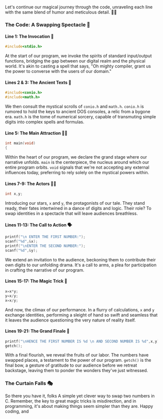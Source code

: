 Let's continue our magical journey through the code, unraveling each line with the same blend of humor and meticulous detail. 🎩✨

### The Code: A Swapping Spectacle 🎪

#### Line 1: The Invocation 📣

```c
#include<stdio.h>
```

At the start of our program, we invoke the spirits of standard input/output functions, bridging the gap between our digital realm and the physical world. It's akin to casting a spell that says, "Oh mighty compiler, grant us the power to converse with the users of our domain."

#### Lines 2 & 3: The Ancient Texts 📜

```c
#include<conio.h>
#include<math.h>
```

We then consult the mystical scrolls of `conio.h` and `math.h`. `conio.h` is rumored to hold the keys to ancient DOS consoles, a relic from a bygone era. `math.h` is the tome of numerical sorcery, capable of transmuting simple digits into complex spells and formulas.

#### Line 5: The Main Attraction 💃🕺

```c
int main(void)
{
```

Within the heart of our program, we declare the grand stage where our narrative unfolds. `main` is the centerpiece, the nucleus around which our entire program orbits. `void` signals that we're not accepting any external influences today, preferring to rely solely on the mystical powers within.

#### Lines 7-9: The Actors 🤡👾

```c
int x,y;
```

Introducing our stars, `x` and `y`, the protagonists of our tale. They stand ready, their fates intertwined in a dance of digits and logic. Their role? To swap identities in a spectacle that will leave audiences breathless.

#### Lines 11-13: The Call to Action 🗣️

```c
printf("\n ENTER THE FIRST NUMBER:");
scanf("%d",&x);
printf("\nENTER THE SECOND NUMBER:");
scanf("%d",&y);
```

We extend an invitation to the audience, beckoning them to contribute their own digits to our unfolding drama. It's a call to arms, a plea for participation in crafting the narrative of our program.

#### Lines 15-17: The Magic Trick 🎩

```c
x=x*y;
y=x/y;
x=x/y;
```

And now, the climax of our performance. In a flurry of calculations, `x` and `y` exchange identities, performing a sleight of hand so swift and seamless that it leaves the audience questioning the very nature of reality itself.

#### Lines 19-21: The Grand Finale 🎇

```c
printf("\nHENCE THE FIRST NUMBER IS %d \n AND SECOND NUMBER IS %d",x,y);
getch();
```

With a final flourish, we reveal the fruits of our labor. The numbers have swapped places, a testament to the power of our program. `getch()` is the final bow, a gesture of gratitude to our audience before we retreat backstage, leaving them to ponder the wonders they've just witnessed.

### The Curtain Falls 🎭

So there you have it, folks A simple yet clever way to swap two numbers in C. Remember, the key to great magic tricks is misdirection, and in programming, it's about making things seem simpler than they are. Happy coding, and
